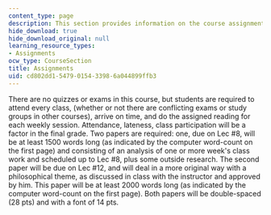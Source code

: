 ```yaml
---
content_type: page
description: This section provides information on the course assignments.
hide_download: true
hide_download_original: null
learning_resource_types:
- Assignments
ocw_type: CourseSection
title: Assignments
uid: cd802dd1-5479-0154-3398-6a044899ffb3
---
```


There are no quizzes or exams in this course, but students are required to attend every class, (whether or not there are conflicting exams or study groups in other courses), arrive on time, and do the assigned reading for each weekly session. Attendance, lateness, class participation will be a factor in the final grade. Two papers are required: one, due on Lec #8, will be at least 1500 words long (as indicated by the computer word-count on the first page) and consisting of an analysis of one or more week's class work and scheduled up to Lec #8, plus some outside research. The second paper will be due on Lec #12, and will deal in a more original way with a philosophical theme, as discussed in class with the instructor and approved by him. This paper will be at least 2000 words long (as indicated by the computer word-count on the first page). Both papers will be double-spaced (28 pts) and with a font of 14 pts.